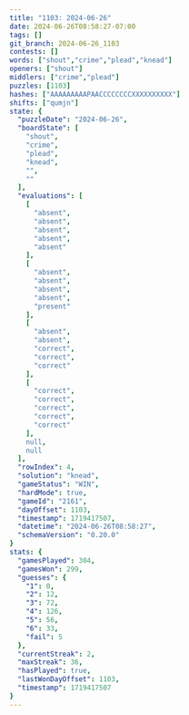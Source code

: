 ```yaml
---
title: "1103: 2024-06-26"
date: 2024-06-26T08:58:27-07:00
tags: []
git_branch: 2024-06-26_1103
contests: []
words: ["shout","crime","plead","knead"]
openers: ["shout"]
middlers: ["crime","plead"]
puzzles: [1103]
hashes: ["AAAAAAAAAPAACCCCCCCCXXXXXXXXXX"]
shifts: ["qumjn"]
state: {
  "puzzleDate": "2024-06-26",
  "boardState": [
    "shout",
    "crime",
    "plead",
    "knead",
    "",
    ""
  ],
  "evaluations": [
    [
      "absent",
      "absent",
      "absent",
      "absent",
      "absent"
    ],
    [
      "absent",
      "absent",
      "absent",
      "absent",
      "present"
    ],
    [
      "absent",
      "absent",
      "correct",
      "correct",
      "correct"
    ],
    [
      "correct",
      "correct",
      "correct",
      "correct",
      "correct"
    ],
    null,
    null
  ],
  "rowIndex": 4,
  "solution": "knead",
  "gameStatus": "WIN",
  "hardMode": true,
  "gameId": "2161",
  "dayOffset": 1103,
  "timestamp": 1719417507,
  "datetime": "2024-06-26T08:58:27",
  "schemaVersion": "0.20.0"
}
stats: {
  "gamesPlayed": 304,
  "gamesWon": 299,
  "guesses": {
    "1": 0,
    "2": 12,
    "3": 72,
    "4": 126,
    "5": 56,
    "6": 33,
    "fail": 5
  },
  "currentStreak": 2,
  "maxStreak": 36,
  "hasPlayed": true,
  "lastWonDayOffset": 1103,
  "timestamp": 1719417507
}
---
```

<!-- more -->
